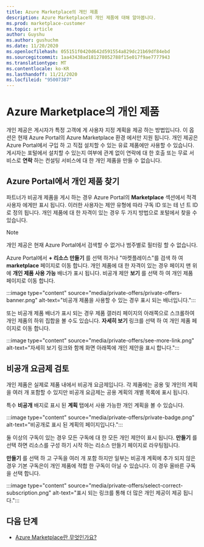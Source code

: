```yaml
---
title: Azure Marketplace의 개인 제품
description: Azure Marketplace의 개인 제품에 대해 알아봅니다.
ms.prod: marketplace-customer
ms.topic: article
author: Guyshu
ms.author: gushuchm
ms.date: 11/20/2020
ms.openlocfilehash: 055151f0420d642d591554a829dc21b69df84ebd
ms.sourcegitcommit: 1aa43438ad181278052788f15e017f9ae7777943
ms.translationtype: MT
ms.contentlocale: ko-KR
ms.lasthandoff: 11/21/2020
ms.locfileid: "95007387"
---
```

# <a name="private-offers-in-azure-marketplace"></a>Azure Marketplace의 개인 제품

개인 제공은 게시자가 특정 고객에 게 사용자 지정 계획을 제공 하는 방법입니다. 이 옵션은 현재 Azure Portal의 Azure Marketplace 환경 에서만 지원 됩니다. 개인 제공은 Azure Portal에서 구입 하 고 직접 설치할 수 있는 유료 제품에만 사용할 수 있습니다. 게시자는 포털에서 설치할 수 있는지 여부에 관계 없이 연락에 대 한 호출 또는 무료 서비스로 **연락** 하는 컨설팅 서비스에 대 한 개인 제품을 만들 수 없습니다.

## <a name="find-private-offers-in-the-azure-portal"></a>Azure Portal에서 개인 제품 찾기

파트너가 비공개 제품을 게시 하는 경우 Azure Portal의 **Marketplace** 섹션에서 적격 사용자 에게만 표시 됩니다. 이러한 사용자는 제안 유형에 따라 구독 ID 또는 테 넌 트 ID로 정의 됩니다. 개인 제품에 대 한 자격이 있는 경우 두 가지 방법으로 포털에서 찾을 수 있습니다.

> [!NOTE]
> 개인 제공은 현재 Azure Portal에서 검색할 수 없거나 범주별로 필터링 할 수 없습니다.

Azure Portal에서 **+ 리소스 만들기** 를 선택 하거나 "마켓플레이스"를 검색 하 여 **marketplace** 페이지로 이동 합니다. 개인 제품에 대 한 자격이 있는 경우 페이지 맨 위에 **개인 제품 사용 가능** 배너가 표시 됩니다. 비공개 제안 **보기** 를 선택 하 여 개인 제품 페이지로 이동 합니다.

:::image type="content" source="media/private-offers/private-offers-banner.png" alt-text="비공개 제품을 사용할 수 있는 경우 표시 되는 배너입니다.":::

또는 비공개 제품 배너가 표시 되는 경우 제품 갤러리 페이지의 아래쪽으로 스크롤하여 개인 제품의 하위 집합을 볼 수도 있습니다. **자세히 보기** 링크를 선택 하 여 개인 제품 페이지로 이동 합니다.

:::image type="content" source="media/private-offers/see-more-link.png" alt-text="자세히 보기 링크와 함께 화면 아래쪽에 개인 제안을 표시 합니다.":::

## <a name="review-private-plans"></a>비공개 요금제 검토

개인 제품은 실제로 제품 내에서 비공개 요금제입니다. 각 제품에는 공용 및 개인의 계획을 여러 개 포함할 수 있지만 비공개 요금제는 공용 계획의 개별 목록에 표시 됩니다.

특수 **비공개** 배지로 표시 된 **계획** 탭에서 사용 가능한 개인 계획을 볼 수 있습니다.

:::image type="content" source="media/private-offers/private-badge.png" alt-text="비공개로 표시 된 계획의 페이지입니다.":::

둘 이상의 구독이 있는 경우 모든 구독에 대 한 모든 개인 제안이 표시 됩니다. **만들기** 를 선택 하면 리소스를 구성 하기 시작 하는 리소스 만들기 페이지로 라우팅됩니다.

**만들기** 를 선택 하 고 구독을 여러 개 포함 하지만 일부는 비공개 계획에 추가 되지 않은 경우 기본 구독은이 개인 제품에 적합 한 구독이 아닐 수 있습니다. 이 경우 올바른 구독을 선택 합니다.

:::image type="content" source="media/private-offers/select-correct-subscription.png" alt-text="표시 되는 링크를 통해 더 많은 개인 제공이 제공 됩니다.":::

## <a name="next-steps"></a>다음 단계

- [Azure Marketplace란 무엇인가요?](azure-marketplace-overview.md)

